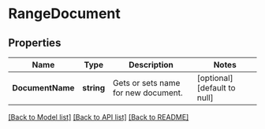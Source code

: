 # RangeDocument

## Properties
Name | Type | Description | Notes
------------ | ------------- | ------------- | -------------
**DocumentName** | **string** | Gets or sets name for new document. | [optional] [default to null]

[[Back to Model list]](../README.md#documentation-for-models) [[Back to API list]](../README.md#documentation-for-api-endpoints) [[Back to README]](../README.md)


